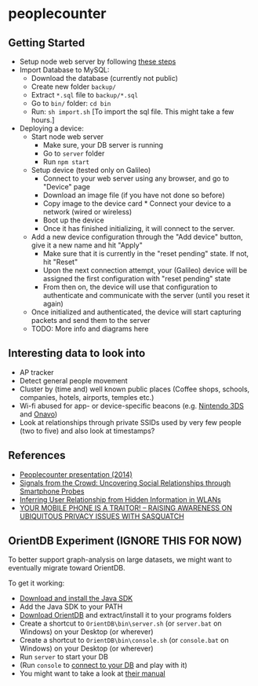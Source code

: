 # peoplecounter


## Getting Started
* Setup node web server by following [these steps](https://github.com/Domiii/node-sample-app)
* Import Database to MySQL:
	* Download the database (currently not public)
	* Create new folder `backup/`
	* Extract `*.sql` file to `backup/*.sql`
	* Go to `bin/` folder: `cd bin`
	* Run: `sh import.sh` [To import the sql file. This might take a few hours.]
* Deploying a device:
	* Start node web server
		* Make sure, your DB server is running
		* Go to `server` folder
		* Run `npm start`
	* Setup device (tested only on Galileo)
		* Connect to your web server using any browser, and go to "Device" page
		* Download an image file (if you have not done so before)
		* Copy image to the device card
                * Connect your device to a network (wired or wireless)
		* Boot up the device
		* Once it has finished initializing, it will connect to the server.
	* Add a new device configuration through the "Add device" button, give it a new name and hit "Apply"
		* Make sure that it is currently in the "reset pending" state. If not, hit "Reset"
		* Upon the next connection attempt, your (Galileo) device will be assigned the first configuration with "reset pending" state
		* From then on, the device will use that configuration to authenticate and communicate with the server (until you reset it again)
	* Once initialized and authenticated, the device will start capturing packets and send them to the server
	* TODO: More info and diagrams here


## Interesting data to look into
 * AP tracker
 * Detect general people movement
 * Cluster by (time and) well known public places (Coffee shops, schools, companies, hotels, airports, temples etc.)
 * Wi-fi abused for app- or device-specific beacons (e.g. [Nintendo 3DS](http://sc-wifi.com/2012/11/) and [Onavo](https://github.com/rixgit/wifisniff))
 * Look at relationships through private SSIDs used by very few people (two to five) and also look at timestamps?

## References
 * [Peoplecounter presentation (2014)](https://www.dropbox.com/s/m3m5ru1kpifgv4s/Peoplecounter2.pptx?dl=0)
 * [Signals from the Crowd: Uncovering Social Relationships through Smartphone Probes](http://conferences.sigcomm.org/imc/2013/papers/imc148-barberaSP106.pdf)
 * [Inferring User Relationship from Hidden Information in WLANs](http://spirit.cs.ucdavis.edu/pubs/conf/Ningning_MILCOM12.pdf)
 * [YOUR MOBILE PHONE IS A TRAITOR! – RAISING AWARENESS ON UBIQUITOUS PRIVACY ISSUES WITH SASQUATCH](https://uhdspace.uhasselt.be/dspace/bitstream/1942/17224/1/bonne14sasquatch.pdf)


## OrientDB Experiment (IGNORE THIS FOR NOW)
To better support graph-analysis on large datasets, we might want to eventually migrate toward OrientDB.

To get it working:

* [Download and install the Java SDK](http://www.oracle.com/technetwork/java/javase/downloads/)
* Add the Java SDK to your PATH
* [Download OrientDB](http://orientdb.com/download/) and extract/install it to your programs folders
* Create a shortcut to `OrientDB\bin\server.sh` (or `server.bat` on Windows) on your Desktop (or wherever)
* Create a shortcut to `OrientDB\bin\console.sh` (or `console.bat` on Windows) on your Desktop (or wherever)
* Run `server` to start your DB
* (Run `console` to [connect to your DB](http://orientdb.com/docs/last/Tutorial-Run-the-console.html) and play with it)
* You might want to take a look at [their manual](http://orientdb.com/docs/last/index.html)
